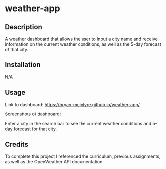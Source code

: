 # weather-app

## Description
A weather dashboard that allows the user to input a city name and receive information on the current weather conditions, as well as the 5-day forecast of that city.

## Installation
N/A

## Usage
Link to dashboard:
https://bryan-mcintyre.github.io/weather-app/

Screenshots of dashboard:

Enter a city in the search bar to see the current weather conditions and 5-day forecast for that city.

## Credits
To complete this project I referenced the curriculum, previous assignments, as well as the OpenWeather API documentation.